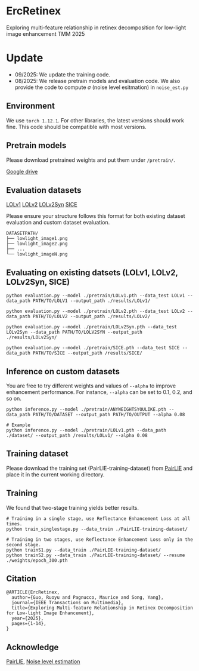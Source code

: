 # ErcRetinex

Exploring multi-feature relationship in retinex decomposition for low-light image enhancement TMM 2025

# Update

* 09/2025: We update the training code. 
* 08/2025: We release pretrain models and evaluation code. We also provide the code to compute $\sigma$ (noise level esitmation) in ```noise_est.py```

## Environment

We use ```torch 1.12.1```. For other libraries, the latest versions should work fine. This code should be compatible with most versions.

## Pretrain models
Please download pretrained weights and put them under ```/pretrain/```.

[Google drive](https://drive.google.com/drive/folders/18-0KjvZ5V-nBQ5eDfKFdfmu2dPDUqWtl?usp=sharing) 

## Evaluation datasets

[LOLv1](https://daooshee.github.io/BMVC2018website/)  [LOLv2](https://drive.google.com/file/d/1dzuLCk9_gE2bFF222n3-7GVUlSVHpMYC/view)  [LOLv2Syn](https://drive.google.com/file/d/1dzuLCk9_gE2bFF222n3-7GVUlSVHpMYC/view)  [SICE](https://drive.google.com/file/d/1gM3QeNDOCzx0m1gpOoQD1TnGv1BELy08/view)

Please ensure your structure follows this format for both existing dataset evaluation and custom dataset evaluation.

```text
DATASETPATH/
├── lowlight_image1.png
├── lowlight_image2.png
├── ...
└── lowlight_imageN.png
```

## Evaluating on existing datsets (LOLv1, LOLv2, LOLv2Syn, SICE)

```
python evaluation.py --model ./pretrain/LOLv1.pth --data_test LOLv1 --data_path PATH/TO/LOLV1 --output_path ./results/LOLv1/ 

python evaluation.py --model ./pretrain/LOLv2.pth --data_test LOLv2 --data_path PATH/TO/LOLV2 --output_path ./results/LOLv2/ 

python evaluation.py --model ./pretrain/LOLv2Syn.pth --data_test LOLv2Syn --data_path PATH/TO/LOLV2SYN --output_path ./results/LOLv2Syn/ 

python evaluation.py --model ./pretrain/SICE.pth --data_test SICE --data_path PATH/TO/SICE --output_path /results/SICE/ 
```

## Inference on custom datasets

You are free to try different weights and values of ```--alpha``` to improve enhancement performance. For instance, ```--alpha``` can be set to 0.1, 0.2, and so on.

```
python inference.py --model ./pretrain/ANYWEIGHTSYOULIKE.pth --data_path PATH/TO/DATASET --output_path PATH/TO/OUTPUT --alpha 0.08

# Example
python inference.py --model ./pretrain/LOLv1.pth --data_path ./dataset/ --output_path /results/LOLv1/ --alpha 0.08
```


## Training dataset

Please download the training set (PairLIE-training-dataset) from [PairLIE](https://github.com/zhenqifu/PairLIE) and place it in the current working directory.

## Training 

We found that two-stage training yields better results.

```
# Training in a single stage, use Reflectance Enhancement Loss at all times.
python train_singlestage.py --data_train ./PairLIE-training-dataset/

# Training in two stages, use Reflectance Enhancement Loss only in the second stage.
python trainS1.py --data_train ./PairLIE-training-dataset/
python trainS2.py --data_train ./PairLIE-training-dataset/ --resume ./weights/epoch_300.pth
```


## Citation
```
@ARTICLE{ErcRetinex,
  author={Guo, Ruoyu and Pagnucco, Maurice and Song, Yang},
  journal={IEEE Transactions on Multimedia}, 
  title={Exploring Multi-feature Relationship in Retinex Decomposition for Low-light Image Enhancement}, 
  year={2025},
  pages={1-14},
}
```


## Acknowledge
[PairLIE](https://github.com/zhenqifu/PairLIE), [Noise level estimation](https://github.com/zsyOAOA/noise_est_ICCV2015)
